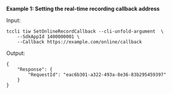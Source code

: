 **Example 1: Setting the real-time recording callback address**



Input: 

```
tccli tiw SetOnlineRecordCallback --cli-unfold-argument  \
    --SdkAppId 1400000001 \
    --Callback https://example.com/online/callback
```

Output: 
```
{
    "Response": {
        "RequestId": "eac6b301-a322-493a-8e36-83b295459397"
    }
}
```


